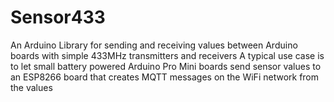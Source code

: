 # Sensor433
An Arduino Library for sending and receiving values between Arduino boards with simple 433MHz transmitters and receivers
A typical use case is to let small battery powered Arduino Pro Mini boards send sensor values to an ESP8266 board that creates MQTT messages on the WiFi network from the values
